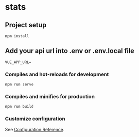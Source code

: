 # stats

## Project setup
```
npm install
```

## Add your api url into .env or .env.local file
```
VUE_APP_URL=
```

### Compiles and hot-reloads for development
```
npm run serve
```

### Compiles and minifies for production
```
npm run build
```

### Customize configuration
See [Configuration Reference](https://cli.vuejs.org/config/).
